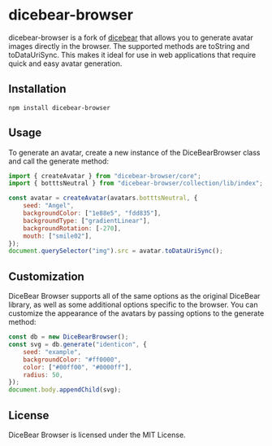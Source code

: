 # dicebear-browser

dicebear-browser is a fork of [dicebear](https://github.com/dicebear/dicebear) that allows you to generate avatar images directly in the browser. The supported methods are toString and toDataUriSync. This makes it ideal for use in web applications that require quick and easy avatar generation.

## Installation

```code
npm install dicebear-browser
```

## Usage

To generate an avatar, create a new instance of the
DiceBearBrowser class and call the generate method:

```js
import { createAvatar } from "dicebear-browser/core";
import { botttsNeutral } from "dicebear-browser/collection/lib/index";

const avatar = createAvatar(avatars.botttsNeutral, {
    seed: "Angel",
    backgroundColor: ["1e88e5", "fdd835"],
    backgroundType: ["gradientLinear"],
    backgroundRotation: [-270],
    mouth: ["smile02"],
});
document.querySelector("img").src = avatar.toDataUriSync();
```

## Customization

DiceBear Browser supports all of the same options as the original DiceBear library, as well as some additional options specific to the browser. You can customize the appearance of the avatars by passing options to the generate method:

```js
const db = new DiceBearBrowser();
const svg = db.generate("identicon", {
    seed: "example",
    backgroundColor: "#ff0000",
    color: ["#00ff00", "#0000ff"],
    radius: 50,
});
document.body.appendChild(svg);
```

## License

DiceBear Browser is licensed under the MIT License.
